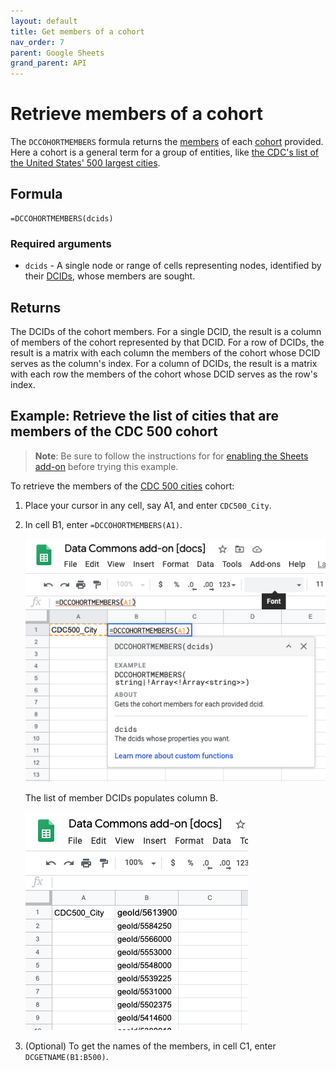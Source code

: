 ```yaml
---
layout: default
title: Get members of a cohort
nav_order: 7
parent: Google Sheets
grand_parent: API
---
```


# Retrieve members of a cohort

The `DCCOHORTMEMBERS` formula returns the [members](http://browser.datacommons.org/kg?dcid=member) of each [cohort](/glossary.html#cohort) provided. Here a cohort is a general term for a group of entities, like [the CDC's list of the United States' 500 largest cities](https://datacommons.org/browser/CDC500_City).

## Formula

```
=DCCOHORTMEMBERS(dcids)
```

### Required arguments
*    `dcids` -  A single node or range of cells representing nodes, identified by their [DCIDs](/glossary.html#dcid), whose members are sought.

## Returns

The DCIDs of the cohort members. For a single DCID, the result is a column of members of the cohort represented by that DCID. For a row of DCIDs, the result is a matrix with each column the members of the cohort whose DCID serves as the column's index. For a column of DCIDs, the result is a matrix with each row the members of the cohort whose DCID serves as the row's index.

## Example: Retrieve the list of cities that are members of the CDC 500 cohort

> **Note**: Be sure to follow the instructions for for [enabling the Sheets add-on](/api/sheets/index.html#install) before trying this example.

To retrieve the members of the [CDC 500 cities](https://datacommons.org/browser/CDC500_City) cohort:

1. Place your cursor in any cell, say A1, and enter `CDC500_City`.
1. In cell B1, enter `=DCCOHORTMEMBERS(A1)`. 

    ![DCCOHORTMEMBERS example](/assets/images/sheets/sheets_get_cohort_members_input.png)

    The list of member DCIDs populates column B.

    ![DCCOHORTMEMBERS example](/assets/images/sheets/sheets_get_cohort_members_output.png)
1. (Optional) To get the names of the members, in cell C1, enter `DCGETNAME(B1:B500)`.
